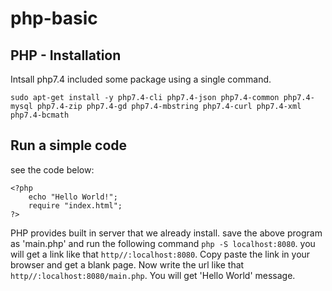 # php-basic

## PHP - Installation
Intsall  php7.4 included some package using a single command.
```
sudo apt-get install -y php7.4-cli php7.4-json php7.4-common php7.4-mysql php7.4-zip php7.4-gd php7.4-mbstring php7.4-curl php7.4-xml php7.4-bcmath
```

## Run a simple code
see the code below:
```
<?php
    echo "Hello World!";
    require "index.html";
?>
```
PHP provides built in server that we already install. save the above program as 'main.php' and run the following command ```php -S localhost:8080```. you will get a link like that ```http//:localhost:8080```. Copy paste the link in your browser and get a blank page. 
Now write the url like that ```http//:localhost:8080/main.php```. You will get 'Hello World' message.